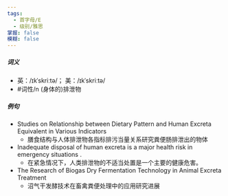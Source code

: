 ```yaml
---
tags:
  - 首字母/E
  - 级别/雅思
掌握: false
模糊: false
---
```

##### 词义
- 英：/ɪkˈskriːtə/； 美：/ɪkˈskriːtə/
- #词性/n  (身体的)排泄物
##### 例句
- Studies on Relationship between Dietary Pattern and Human Excreta Equivalent in Various Indicators
	- 膳食结构与人体排泄物各指标排污当量关系研究粪便肠排泄出的物体
- Inadequate disposal of human excreta is a major health risk in emergency situations .
	- 在紧急情况下，人类排泄物的不适当处置是一个主要的健康危害。
- The Research of Biogas Dry Fermentation Technology in Animal Excreta Treatment
	- 沼气干发酵技术在畜禽粪便处理中的应用研究进展
